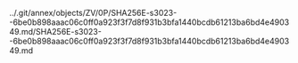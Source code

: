 ../.git/annex/objects/ZV/0P/SHA256E-s3023--6be0b898aaac06c0ff0a923f3f7d8f931b3bfa1440bcdb61213ba6bd4e490349.md/SHA256E-s3023--6be0b898aaac06c0ff0a923f3f7d8f931b3bfa1440bcdb61213ba6bd4e490349.md